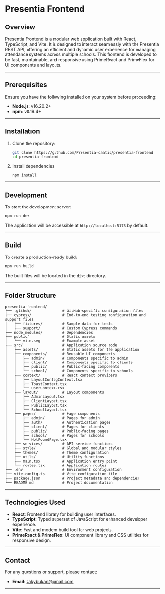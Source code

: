 # Presentia Frontend

## Overview
Presentia Frontend is a modular web application built with React, TypeScript, and Vite. It is designed to interact seamlessly with the Presentia REST API, offering an efficient and dynamic user experience for managing attendance systems across multiple schools. This frontend is developed to be fast, maintainable, and responsive using PrimeReact and PrimeFlex for UI components and layouts.

---

## Prerequisites
Ensure you have the following installed on your system before proceeding:

- **Node.js**: v16.20.2+
- **npm**: v8.19.4+

---

## Installation

1. Clone the repository:
   ```bash
   git clone https://github.com/Presentia-caatis/presentia-frontend
   cd presentia-frontend
   ```

2. Install dependencies:
   ```bash
   npm install
   ```

---

## Development

To start the development server:
```bash
npm run dev
```
The application will be accessible at `http://localhost:5173` by default.

---

## Build

To create a production-ready build:
```bash
npm run build
```
The built files will be located in the `dist` directory.

---

## Folder Structure

```plaintext
presentia-frontend/
├── .github/              # GitHub-specific configuration files
├── cypress/              # End-to-end testing configuration and support files
│   ├── fixtures/         # Sample data for tests
│   ├── support/          # Custom Cypress commands
├── node_modules/         # Dependencies
├── public/               # Static assets
│   └── vite.svg          # Example asset
├── src/                  # Application source code
│   ├── assets/           # Static assets for the application
│   ├── components/       # Reusable UI components
│   │   ├── admin/        # Components specific to admin
│   │   ├── client/       # Components specific to clients
│   │   ├── public/       # Public-facing components
│   │   └── school/       # Components specific to schools
│   ├── context/          # React context providers
│   │   ├── LayoutConfigContext.tsx
│   │   ├── ToastContext.tsx
│   │   └── UserContext.tsx
│   ├── layout/           # Layout components
│   │   ├── AdminLayout.tsx
│   │   ├── ClientLayout.tsx
│   │   ├── PublicLayout.tsx
│   │   └── SchoolLayout.tsx
│   ├── pages/            # Page components
│   │   ├── admin/        # Pages for admin
│   │   ├── auth/         # Authentication pages
│   │   ├── client/       # Pages for clients
│   │   ├── public/       # Public-facing pages
│   │   ├── school/       # Pages for schools
│   │   └── NotFoundPage.tsx
│   ├── services/         # API service functions
│   ├── style/            # Global and modular styles
│   ├── themes/           # Theme configuration
│   ├── utils/            # Utility functions
│   ├── main.tsx          # Application entry point
│   └── routes.tsx        # Application routes
├── .env                  # Environment configuration
├── vite.config.ts        # Vite configuration file
├── package.json          # Project metadata and dependencies
└── README.md             # Project documentation
```

---

## Technologies Used
- **React**: Frontend library for building user interfaces.
- **TypeScript**: Typed superset of JavaScript for enhanced developer experience.
- **Vite**: Fast and modern build tool for web projects.
- **PrimeReact & PrimeFlex**: UI component library and CSS utilities for responsive design.

---

## Contact
For any questions or support, please contact:
- **Email**: zakybukan@gmail.com

---


